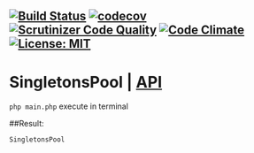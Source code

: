 [![Build Status](https://travis-ci.org/Jagepard/PhpDesignPatterns-SingletonsPool.svg?branch=master)](https://travis-ci.org/Jagepard/PhpDesignPatterns-SingletonsPool)
[![codecov](https://codecov.io/gh/Jagepard/PhpDesignPatterns-SingletonsPool/branch/master/graph/badge.svg)](https://codecov.io/gh/Jagepard/PhpDesignPatterns-SingletonsPool)
[![Scrutinizer Code Quality](https://scrutinizer-ci.com/g/Jagepard/PhpDesignPatterns-SingletonsPool/badges/quality-score.png?b=master)](https://scrutinizer-ci.com/g/Jagepard/PhpDesignPatterns-SingletonsPool/?branch=master)
[![Code Climate](https://codeclimate.com/github/Jagepard/PhpDesignPatterns-SingletonsPool/badges/gpa.svg)](https://codeclimate.com/github/Jagepard/PhpDesignPatterns-SingletonsPool)
[![License: MIT](https://img.shields.io/badge/license-MIT-498e7f.svg)](https://mit-license.org/)
-----

# SingletonsPool | [API](https://github.com/Jagepard/PhpDesignPatterns-SingletonsPool/blob/master/docs.md "Documentation API")
```php main.php``` execute in terminal

##Result:
```
SingletonsPool
```
